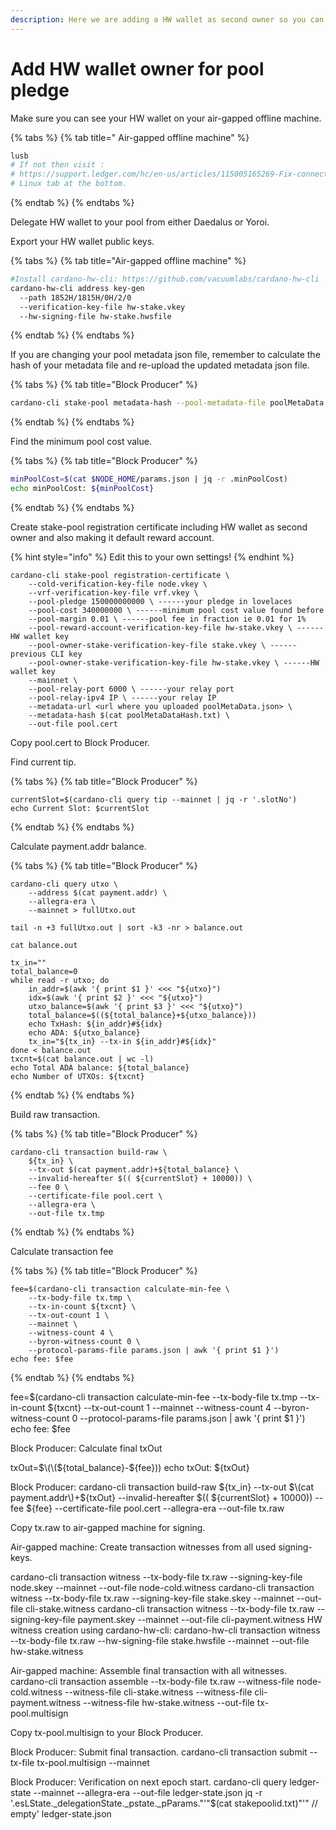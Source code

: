 ```yaml
---
description: Here we are adding a HW wallet as second owner so you can pledge from it.
---
```


# Add HW wallet owner for pool pledge

Make sure you can see your HW wallet on your air-gapped offline machine.

{% tabs %}
{% tab title=" Air-gapped offline machine" %}
```bash
lusb
# If not then visit :
# https://support.ledger.com/hc/en-us/articles/115005165269-Fix-connection-issues
# Linux tab at the bottom.
```
{% endtab %}
{% endtabs %}

Delegate HW wallet to your pool from either Daedalus or Yoroi.

Export your HW wallet public keys.

{% tabs %}
{% tab title="Air-gapped offline machine" %}
```bash
#Install cardano-hw-cli: https://github.com/vacuumlabs/cardano-hw-cli
cardano-hw-cli address key-gen
  --path 1852H/1815H/0H/2/0
  --verification-key-file hw-stake.vkey
  --hw-signing-file hw-stake.hwsfile
```
{% endtab %}
{% endtabs %}

If you are changing your pool metadata json file, remember to calculate the hash of your metadata file and re-upload the updated metadata json file.

{% tabs %}
{% tab title="Block Producer" %}
```bash
cardano-cli stake-pool metadata-hash --pool-metadata-file poolMetaData.json > poolMetaDataHash.txt
```
{% endtab %}
{% endtabs %}

Find the minimum pool cost value.

{% tabs %}
{% tab title="Block Producer" %}
```bash
minPoolCost=$(cat $NODE_HOME/params.json | jq -r .minPoolCost)
echo minPoolCost: ${minPoolCost}
```
{% endtab %}
{% endtabs %}

Create stake-pool registration certificate including HW wallet as second owner and also making it default reward account.

{% hint style="info" %}
Edit this to your own settings!
{% endhint %}

```text
cardano-cli stake-pool registration-certificate \
    --cold-verification-key-file node.vkey \
    --vrf-verification-key-file vrf.vkey \
    --pool-pledge 150000000000 \ ------your pledge in lovelaces
    --pool-cost 340000000 \ ------minimum pool cost value found before
    --pool-margin 0.01 \ ------pool fee in fraction ie 0.01 for 1%
    --pool-reward-account-verification-key-file hw-stake.vkey \ ------HW wallet key
    --pool-owner-stake-verification-key-file stake.vkey \ ------previous CLI key
    --pool-owner-stake-verification-key-file hw-stake.vkey \ ------HW wallet key
    --mainnet \
    --pool-relay-port 6000 \ ------your relay port
    --pool-relay-ipv4 IP \ ------your relay IP
    --metadata-url <url where you uploaded poolMetaData.json> \
    --metadata-hash $(cat poolMetaDataHash.txt) \
    --out-file pool.cert
```

Copy pool.cert to Block Producer.



Find current tip.

{% tabs %}
{% tab title="Block Producer" %}
```text
currentSlot=$(cardano-cli query tip --mainnet | jq -r '.slotNo')
echo Current Slot: $currentSlot
```
{% endtab %}
{% endtabs %}

Calculate payment.addr balance.

{% tabs %}
{% tab title="Block Producer" %}
```text
cardano-cli query utxo \
    --address $(cat payment.addr) \
    --allegra-era \
    --mainnet > fullUtxo.out

tail -n +3 fullUtxo.out | sort -k3 -nr > balance.out

cat balance.out

tx_in=""
total_balance=0
while read -r utxo; do
    in_addr=$(awk '{ print $1 }' <<< "${utxo}")
    idx=$(awk '{ print $2 }' <<< "${utxo}")
    utxo_balance=$(awk '{ print $3 }' <<< "${utxo}")
    total_balance=$((${total_balance}+${utxo_balance}))
    echo TxHash: ${in_addr}#${idx}
    echo ADA: ${utxo_balance}
    tx_in="${tx_in} --tx-in ${in_addr}#${idx}"
done < balance.out
txcnt=$(cat balance.out | wc -l)
echo Total ADA balance: ${total_balance}
echo Number of UTXOs: ${txcnt}
```
{% endtab %}
{% endtabs %}

Build raw transaction.

{% tabs %}
{% tab title="Block Producer" %}
```text
cardano-cli transaction build-raw \
    ${tx_in} \
    --tx-out $(cat payment.addr)+${total_balance} \
    --invalid-hereafter $(( ${currentSlot} + 10000)) \
    --fee 0 \
    --certificate-file pool.cert \
    --allegra-era \
    --out-file tx.tmp
```
{% endtab %}
{% endtabs %}

Calculate transaction fee

{% tabs %}
{% tab title="Block Producer" %}
```text
fee=$(cardano-cli transaction calculate-min-fee \
    --tx-body-file tx.tmp \
    --tx-in-count ${txcnt} \
    --tx-out-count 1 \
    --mainnet \
    --witness-count 4 \
    --byron-witness-count 0 \
    --protocol-params-file params.json | awk '{ print $1 }')
echo fee: $fee
```
{% endtab %}
{% endtabs %}

fee=$\(cardano-cli transaction calculate-min-fee  --tx-body-file tx.tmp  --tx-in-count ${txcnt}  --tx-out-count 1  --mainnet  --witness-count 4  --byron-witness-count 0  --protocol-params-file params.json \| awk '{ print $1 }'\) echo fee: $fee

Block Producer: Calculate final txOut

txOut=$\(\(${total\_balance}-${fee}\)\) echo txOut: ${txOut}

Block Producer: cardano-cli transaction build-raw  ${tx\_in}  --tx-out $\(cat payment.addr\)+${txOut}  --invalid-hereafter $\(\( ${currentSlot} + 10000\)\)  --fee ${fee}  --certificate-file pool.cert  --allegra-era  --out-file tx.raw

Copy tx.raw to air-gapped machine for signing.

Air-gapped machine: Create transaction witnesses from all used signing-keys.

cardano-cli transaction witness --tx-body-file tx.raw --signing-key-file node.skey --mainnet --out-file node-cold.witness cardano-cli transaction witness --tx-body-file tx.raw --signing-key-file stake.skey --mainnet --out-file cli-stake.witness cardano-cli transaction witness --tx-body-file tx.raw --signing-key-file payment.skey --mainnet --out-file cli-payment.witness HW witness creation using cardano-hw-cli: cardano-hw-cli transaction witness --tx-body-file tx.raw --hw-signing-file stake.hwsfile --mainnet --out-file hw-stake.witness

Air-gapped machine: Assemble final transaction with all witnesses. cardano-cli transaction assemble --tx-body-file tx.raw --witness-file node-cold.witness --witness-file cli-stake.witness --witness-file cli-payment.witness --witness-file hw-stake.witness --out-file tx-pool.multisign

Copy tx-pool.multisign to your Block Producer.

Block Producer: Submit final transaction. cardano-cli transaction submit --tx-file tx-pool.multisign --mainnet

Block Producer: Verification on next epoch start. cardano-cli query ledger-state --mainnet --allegra-era --out-file ledger-state.json jq -r '.esLState.\_delegationState.\_pstate.\_pParams."'"$\(cat stakepoolid.txt\)"'" // empty' ledger-state.json

